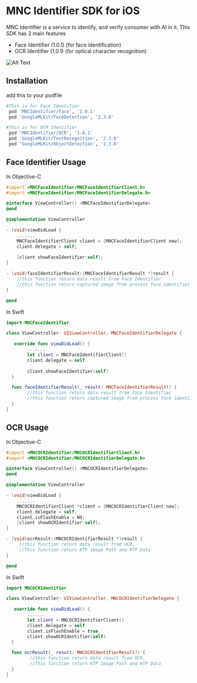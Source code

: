 # MNC Identifier SDK for iOS

MNC Identifier is a service to identify, and verify consumer with AI in it. This SDK has 2 main features
- Face Identifier (1.0.1) (for face identification)
- OCR Identifier (1.0.1) (for optical character recognition)

![Alt Text](https://i.imgur.com/9oexWKl.gif)

## Installation
add this to your podfile

```ruby
#This is for Face Identifier
 pod 'MNCIdentifier/Face', '1.0.1'
 pod 'GoogleMLKit/FaceDetection', '2.3.0'

#This is for OCR Identifier
 pod 'MNCIdentifier/OCR', '1.0.1'
 pod 'GoogleMLKit/TextRecognition', '2.3.0'
 pod 'GoogleMLKit/ObjectDetection', '2.3.0'

```

## Face Identifier Usage
In Objective-C
```objectivec
#import <MNCFaceIdentifier/MNCFaceIdentifierClient.h>
#import <MNCFaceIdentifier/MNCFaceIdentifierDelegate.h>

@interface ViewController() <MNCFaceIdentifierDelegate>
@end

@implementation ViewController

- (void)viewDidLoad {
    .......
    MNCFaceIdentifierClient client = [MNCFaceIdentifierClient new];
    client.delegate = self;
    
    [client showFaceIdentifier:self];
}

- (void)faceIdentifierResult:(MNCFaceIdentifierResult *)result {
    //this function return data result from Face Identifier
    //this function return captured image from process face identifier with type data UIImage
}

@end
```

In Swift
```swift
import MNCFaceIdentifier

class ViewController: UIViewController, MNCFaceIdentifierDelegate {

   override func viewDidLoad() {
        .......
        let client = MNCFaceIdentifierClient()
        client.delegate = self
        
        client.showFaceIdentifier(self)
  }

  func faceIdentifierResult(_ result: MNCFaceIdentifierResult!) {
        //this function return data result from Face Identifier
        //this function return captured image from process face identifier with type data UIImage
  }
}
```

## OCR Usage
In Objective-C
```objectivec
#import <MNCOCRIdentifier/MNCOCRIdentifierClient.h>
#import <MNCOCRIdentifier/MNCOCRIdentifierDelegate.h>

@interface ViewController() <MNCOCRIdentifierDelegate>
@end

@implementation ViewController

- (void)viewDidLoad {
    .......
    MNCOCRIdentifierClient *client = [MNCOCRIdentifierClient new];
    client.delegate = self;
    client.isFlashEnable = NO;
    [client showOCRIdentifier:self];
}

- (void)ocrResult:(MNCOCRIdentifierResult *)result {
     //this function return data result from OCR. 
     //This function return KTP image Path and KTP Data
}

@end
```

In Swift
```swift
import MNCOCRIdentifier

class ViewController: UIViewController, MNCOCRIdentifierDelegate {

   override func viewDidLoad() {
        .......
        let client = MNCOCRIdentifierClient()
        client.delegate = self
        client.isFlashEnable = true
        client.showOCRIdentifier(self)
  }

  func ocrResult(_ result: MNCOCRIdentifierResult?) {
         //this function return data result from OCR. 
         //This function return KTP image Path and KTP Data
  }
}
```

